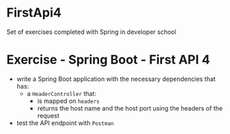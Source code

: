 # FirstApi4

Set of exercises completed with Spring in developer school

# Exercise - Spring Boot - First API 4
* write a Spring Boot application with the necessary dependencies that has:
  * a `HeaderController` that:
    * is mapped on `headers`
    * returns the host name and the host port using the headers of the request
* test the API endpoint with `Postman`
